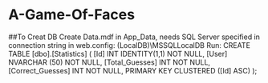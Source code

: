# A-Game-Of-Faces


##To Creat DB
Create Data.mdf in App_Data, needs SQL Server specified in connection string in web.config: (LocalDB)\MSSQLLocalDB
Run:
CREATE TABLE [dbo].[Statistics] (
    [Id]              INT IDENTITY(1,1) NOT NULL,
    [User]            NVARCHAR (50)     NOT NULL,
    [Total_Guesses]   INT               NOT NULL,
    [Correct_Guesses] INT               NOT NULL,
    PRIMARY KEY CLUSTERED ([Id] ASC)
);